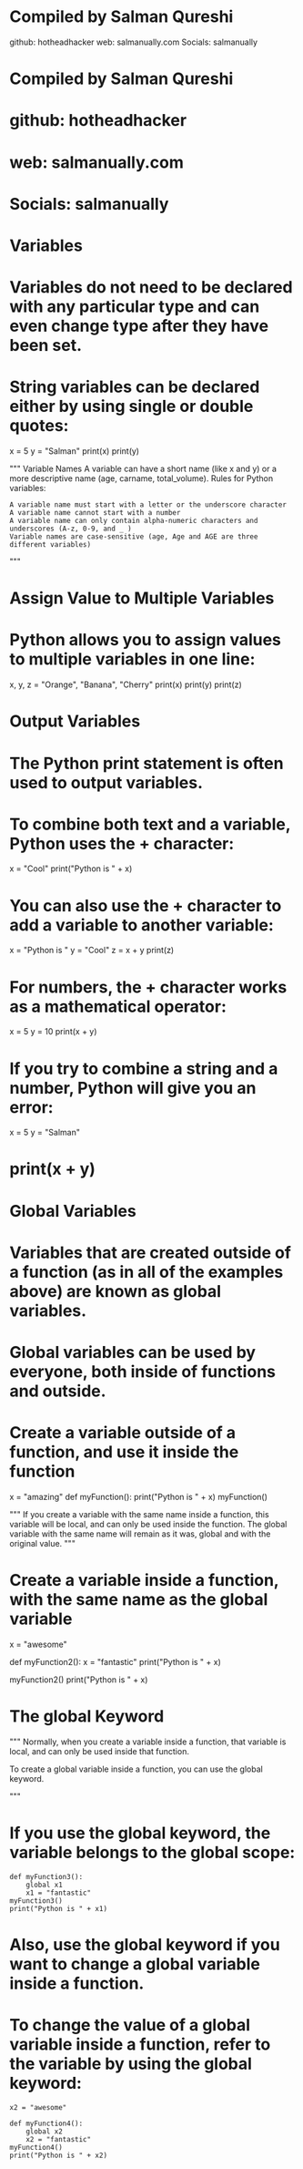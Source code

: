 # Compiled by Salman Qureshi
github: hotheadhacker
web: salmanually.com
Socials: salmanually

# Compiled by Salman Qureshi
# github: hotheadhacker
# web: salmanually.com
# Socials: salmanually

# Variables
# Variables do not need to be declared with any particular type and can even change type after they have been set.
# String variables can be declared either by using single or double quotes:
x = 5
y = "Salman"
print(x)
print(y)


"""
Variable Names
A variable can have a short name (like x and y) or a more descriptive name (age, carname, total_volume). Rules for Python variables:

    A variable name must start with a letter or the underscore character
    A variable name cannot start with a number
    A variable name can only contain alpha-numeric characters and underscores (A-z, 0-9, and _ )
    Variable names are case-sensitive (age, Age and AGE are three different variables)

"""


# Assign Value to Multiple Variables

# Python allows you to assign values to multiple variables in one line:

x, y, z = "Orange", "Banana", "Cherry"
print(x)
print(y)
print(z)

# Output Variables
# The Python print statement is often used to output variables.
# To combine both text and a variable, Python uses the + character:

x = "Cool"
print("Python is " + x)

# You can also use the + character to add a variable to another variable:
x = "Python is "
y = "Cool"
z = x + y
print(z)

# For numbers, the + character works as a mathematical operator:
x = 5
y = 10
print(x + y)

# If you try to combine a string and a number, Python will give you an error:
x = 5
y = "Salman"
# print(x + y)


# Global Variables
# Variables that are created outside of a function (as in all of the examples above) are known as global variables.
# Global variables can be used by everyone, both inside of functions and outside.
# Create a variable outside of a function, and use it inside the function
x = "amazing"
def myFunction():
    print("Python is " + x)
myFunction()

"""
If you create a variable with the same name inside a function, this variable will be local, and can only be used inside the function.
The global variable with the same name will remain as it was, global and with the original value.
"""

# Create a variable inside a function, with the same name as the global variable

x = "awesome"

def myFunction2():
    x = "fantastic"
    print("Python is " + x)

myFunction2()
print("Python is " + x)


# The global Keyword
"""
Normally, when you create a variable inside a function, that variable is local, and can only be used inside that function.

To create a global variable inside a function, you can use the global keyword.

"""
# If you use the global keyword, the variable belongs to the global scope:

~~~
def myFunction3():
    global x1
    x1 = "fantastic"
myFunction3()
print("Python is " + x1)
~~~
# Also, use the global keyword if you want to change a global variable inside a function.
# To change the value of a global variable inside a function, refer to the variable by using the global keyword:
~~~
x2 = "awesome"

def myFunction4():
    global x2
    x2 = "fantastic"
myFunction4()
print("Python is " + x2)
~~~